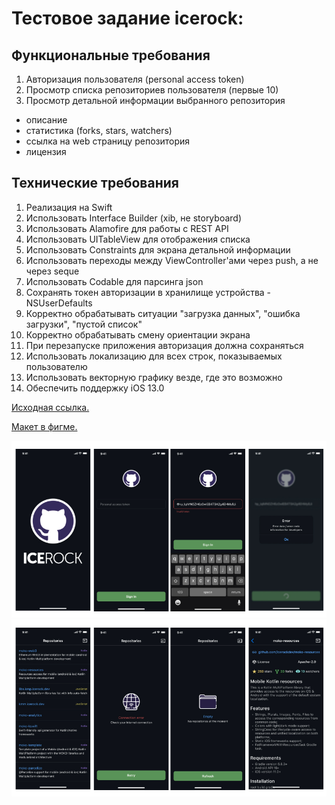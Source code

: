 # Тестовое задание icerock:

## Функциональные требования

1. Авторизация пользователя (personal access token)
1. Просмотр списка репозиториев пользователя (первые 10)
1. Просмотр детальной информации выбранного репозитория
- описание
- статистика (forks, stars, watchers)
- ссылка на web страницу репозитория
- лицензия

## Технические требования 
1. Реализация на Swift
1. Использовать Interface Builder (xib, не storyboard)
1. Использовать Alamofire для работы с REST API
1. Использовать UITableView для отображения списка
1. Использовать Constraints для экрана детальной информации
1. Использовать переходы между ViewController'ами через push, а не через seque
1. Использовать Codable для парсинга json
1. Сохранять токен авторизации в хранилище устройства - NSUserDefaults
1. Корректно обрабатывать ситуации "загрузка данных", "ошибка загрузки", "пустой список"
1. Корректно обрабатывать смену ориентации экрана
1. При перезапуске приложения авторизация должна сохраняться
1. Использовать локализацию для всех строк, показываемых пользователю
1. Использовать векторную графику везде, где это возможно
1. Обеспечить поддержку iOS 13.0

[Исходная ссылка.](https://kmm.icerock.dev/university/ios-basics/practice/)

[Макет в фигме.](https://www.figma.com/file/rXdY3LA1SNIjebrz0X3JdA/Git_test-iOS-(Copy))

![photo](/img/img1.png)
![photo](/img/img2.png)


